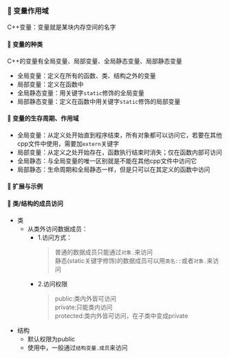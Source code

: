 ### 🐋 变量作用域
C++变量：变量就是某块内存空间的名字
#### 🍎 变量的种类
C++的变量有全局变量、局部变量、全局静态变量、局部静态变量
* 全局变量：定义在所有的函数、类、结构之外的变量
* 局部变量：定义在函数中
* 全局静态变量：用关键字`static`修饰的全局变量
* 局部静态变量：定义在函数中用关键字`static`修饰的局部变量
#### 🍎 变量的生存周期、作用域
* 全局变量：从定义处开始直到程序结束，所有对象都可以访问它，若要在其他cpp文件中使用，需要加`extern`关键字
* 局部变量：从定义之处开始存在，函数执行结束时消失；仅在函数内部可访问
* 全局静态：与全局变量的唯一区别就是不能在其他cpp文件中访问它
* 局部静态：生命周期和全局静态一样，但是只可以在其定义的函数中访问
#### 🐋 扩展与示例
#### 🍎 类/结构的成员访问
* 类 
    * 从类外访问数据成员：  
         * 1.访问方式：
            > 普通的数据成员只能通过`对象.`来访问  
            > 静态(static关键字修饰)的数据成员可以用`类名::`或者`对象.`来访问
         * 2.访问权限
            > public:类内外皆可访问  
            > private:只能类内访问  
            > protected:类内外皆可访问，在子类中变成private  
* 结构
    * 默认权限为public
    * 使用中，一般通过`结构变量.成员`来访问

